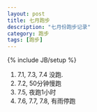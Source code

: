 ```yaml
---
layout: post
title: 七月跑步
description: "七月份跑步记录"
category: 跑步
tags: [跑步]
---
```

{% include JB/setup %}

1. 7.1, 7.3, 7.4 没跑.
2. 7.2, 50分钟慢跑
3. 7.5, 夜跑1小时
4. 7.6, 7.7, 7.8, 有雨停跑

